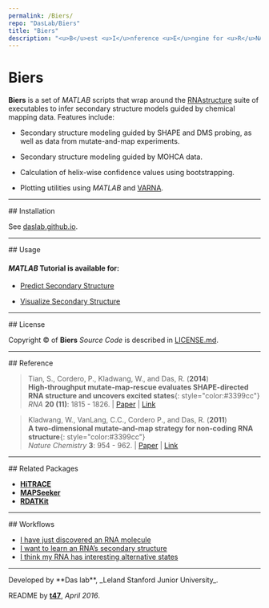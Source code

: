```yaml
---
permalink: /Biers/
repo: "DasLab/Biers"
title: "Biers"
description: "<u>B</u>est <u>I</u>nference <u>E</u>ngine for <u>R</u>NA <u>S</u>tructure"
---
```



# Biers

**Biers** is a set of *MATLAB* scripts that wrap around the [RNAstructure](http://rna.urmc.rochester.edu/RNAstructure.html) suite of executables to infer secondary structure models guided by chemical mapping data. Features include:

- Secondary structure modeling guided by SHAPE and DMS probing, as well as data from mutate-and-map experiments.

- Secondary structure modeling guided by MOHCA data.

- Calculation of helix-wise confidence values using bootstrapping.

- Plotting utilities using *MATLAB* and [VARNA](http://varna.lri.fr/).

<hr/>
## Installation

See [daslab.github.io](https://daslab.github.io/Biers/install/).

<hr/>
## Usage 

#### *MATLAB* Tutorial is available for: 

* [Predict Secondary Structure](https://daslab.github.io/Biers/rnastructure/)

* [Visualize Secondary Structure](https://daslab.github.io/Biers/varna/)

<hr/>
## License

Copyright &copy; of **Biers** _Source Code_ is described in [LICENSE.md](https://github.com/DasLab/biers/blob/master/LICENSE.md).

<hr/>
## Reference

>Tian, S., Cordero, P., Kladwang, W., and Das, R. (**2014**)<br/>
>**High-throughput mutate-map-rescue evaluates SHAPE-directed RNA structure and uncovers excited states**{: style="color:#3399cc"}<br/>
>*RNA* **20 (11)**: 1815 - 1826. | [Paper](https://daslab.stanford.edu/site_data/pub_pdf/2014_Tian_RNA.pdf) | [Link](http://rnajournal.cshlp.org/content/20/11/1815)

>Kladwang, W., VanLang, C.C., Cordero P., and Das, R. (**2011**)<br/>
>**A two-dimensional mutate-and-map strategy for non-coding RNA structure**{: style="color:#3399cc"}<br/>
>*Nature Chemistry* **3**: 954 - 962. | [Paper](https://daslab.stanford.edu/site_data/pub_pdf/2011_Kladwang_NatChem.pdf) | [Link](http://www.nature.com/nchem/journal/v3/n12/abs/nchem.1176.html)

<hr/>
## Related Packages

* [**HiTRACE**](/HiTRACE/)
* [**MAPSeeker**](/MAPseeker/)
* [**RDATKit**](/RDATKit/)

<hr/>
## Workflows

* [I have just discovered an RNA molecule](/workflows/from_scratch/)
* [I want to learn an RNA’s secondary structure](/workflows/2D_modeling/)
* [I think my RNA has interesting alternative states](/workflows/alternative_states/)

<hr/>
Developed by **Das lab**, _Leland Stanford Junior University_.

README by [**t47**](http://t47.io/), *April 2016*.
